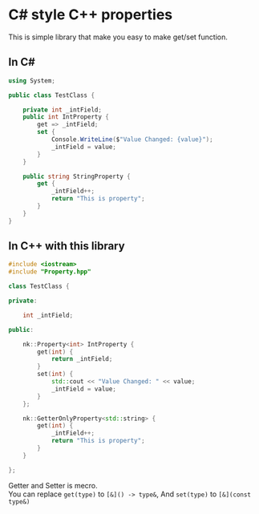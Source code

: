 # C\# style C++ properties

This is simple library that make you easy to make get/set function.

## In C\#

```cs
using System;

public class TestClass {

    private int _intField;
    public int IntProperty {
        get => _intField;
        set {
            Console.WriteLine($"Value Changed: {value}");
            _intField = value;
        }
    }

    public string StringProperty {
        get {
            _intField++;
            return "This is property";
        }
    }
}
```

## In C++ with this library

```cpp
#include <iostream>
#include "Property.hpp"

class TestClass {

private:

    int _intField;

public:

    nk::Property<int> IntProperty {
        get(int) {
            return _intField;
        }
        set(int) {
            std::cout << "Value Changed: " << value;
            _intField = value;
        }
    };

    nk::GetterOnlyProperty<std::string> {
        get(int) {
            _intField++;
            return "This is property";
        }
    }

};
```

Getter and Setter is mecro.  
You can replace `get(type)` to `[&]() -> type&`,
And `set(type)` to `[&](const type&)`
